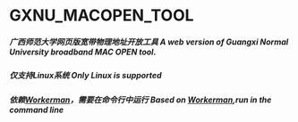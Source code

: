 # GXNU_MACOPEN_TOOL
##### 广西师范大学网页版宽带物理地址开放工具 A web version of Guangxi Normal University broadband MAC OPEN tool.
##### 仅支持Linux系统 Only Linux is supported
##### 依赖[Workerman](https://github.com/walkor/Workerman)，需要在命令行中运行 Based on [Workerman](https://github.com/walkor/Workerman),run in the command line
